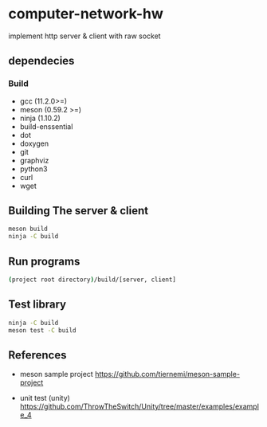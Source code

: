 # computer-network-hw
implement http server &amp; client with raw socket



## dependecies

### Build

* gcc (11.2.0>=)
* meson (0.59.2 >=)
* ninja (1.10.2)
* build-enssential
* dot
* doxygen
* git
* graphviz
* python3
* curl
* wget

## Building The server &amp; client

``` bash
meson build
ninja -C build
```

## Run programs

```bash
(project root directory)/build/[server, client]
```

## Test library

```bash
ninja -C build
meson test -C build
```



## References

* meson sample project https://github.com/tiernemi/meson-sample-project

* unit test (unity) https://github.com/ThrowTheSwitch/Unity/tree/master/examples/example_4